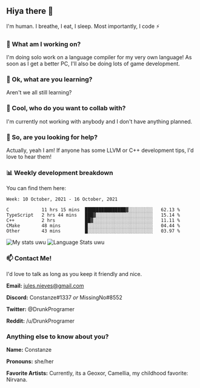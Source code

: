 ## Hiya there 👋

I'm human. I breathe, I eat, I sleep. Most importantly, I code ⚡️

### 🔭 What am I working on?

I'm doing solo work on a language compiler for my very own language! As soon as I get a better PC, I'll also be doing lots of game development.

### 🌱 Ok, what are you learning?

Aren't we all still learning?

### 👯 Cool, who do you want to collab with?

I'm currently not working with anybody and I don't have anything planned.

### 🤔 So, are you looking for help?

Actually, yeah I am! If anyone has some LLVM or C++ development tips, I'd love to hear them!

### 📊 Weekly development breakdown

You can find them here:

<!--START_SECTION:waka-->
```text
Week: 10 October, 2021 - 16 October, 2021

C            11 hrs 15 mins  ███████████████▓░░░░░░░░░   62.13 % 
TypeScript   2 hrs 44 mins   ███▓░░░░░░░░░░░░░░░░░░░░░   15.14 % 
C++          2 hrs           ██▓░░░░░░░░░░░░░░░░░░░░░░   11.11 % 
CMake        48 mins         █░░░░░░░░░░░░░░░░░░░░░░░░   04.44 % 
Other        43 mins         █░░░░░░░░░░░░░░░░░░░░░░░░   03.97 % 
```
<!--END_SECTION:waka-->
<!-- ![Constanze's wakatime stats](https://github-readme-stats.vercel.app/api/wakatime?username=constanze) -->

![My stats uwu](https://github-readme-stats.vercel.app/api?username=cstanze&show_icons=true&theme=onedark)
![Language Stats uwu](https://github-readme-stats.vercel.app/api/top-langs/?username=cstanze&layout=compact&theme=onedark)

### 📫 Contact Me!

I'd love to talk as long as you keep it friendly and nice.

**Email:** jules.nieves@gmail.com

**Discord:** Constanze#1337 *or* MissingNo#8552

**Twitter:** @DrunkProgramer

**Reddit:** /u/DrunkProgramer

### Anything else to know about you?

**Name:** Constanze

**Pronouns:** she/her

**Favorite Artists:** Currently, its a Geoxor, Camellia, my childhood favorite: Nirvana.
